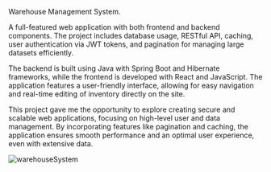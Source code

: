 Warehouse Management System.

A full-featured web application with both frontend and backend components. The project includes database usage, RESTful API, caching, user authentication via JWT tokens, and pagination for managing large datasets efficiently.

The backend is built using Java with Spring Boot and Hibernate frameworks, while the frontend is developed with React and JavaScript. The application features a user-friendly interface, allowing for easy navigation and real-time editing of inventory directly on the site.

This project gave me the opportunity to explore creating secure and scalable web applications, focusing on high-level user and data management. By incorporating features like pagination and caching, the application ensures smooth performance and an optimal user experience, even with extensive data.

![warehouseSystem](https://github.com/user-attachments/assets/8302b537-81be-4cd4-8474-47a33fb3b2cd)
